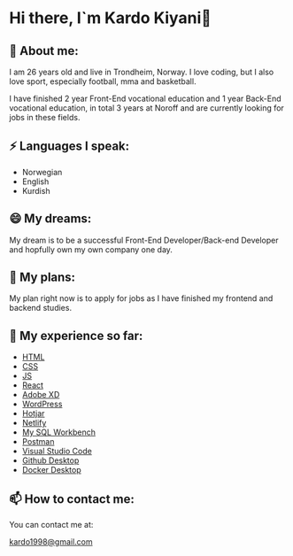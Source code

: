 # Hi there, I`m Kardo Kiyani👋

<!--
**kardokiyani/kardokiyani** is a ✨ _special_ ✨ repository because its `README.md` (this file) appears on your GitHub profile.

Here are some ideas to get you started:

- 🔭 I’m currently working on ...
- 🌱 I’m currently learning ...
- 👯 I’m looking to collaborate on ...
- 🤔 I’m looking for help with ...
- 💬 Ask me about ...
- 📫 How to reach me: ...
- 😄 Pronouns: ...
- ⚡ Fun fact: ...
-->

## 🌱 About me:
I am 26 years old and live in Trondheim, Norway. I love coding, but I also love sport, especially football, mma and basketball.

I have finished 2 year Front-End vocational education and 1 year Back-End vocational education, in total 3 years at Noroff and are currently looking for jobs in these fields.

## ⚡ Languages I speak:
- Norwegian
- English
- Kurdish

## 😄 My dreams:
My dream is to be a successful Front-End Developer/Back-end Developer and hopfully own my own company one day.

## 🔭 My plans:
My plan right now is to apply for jobs as I have finished my frontend and backend studies.

## 💬 My experience so far:
- [HTML]()
- [CSS]()
- [JS]()
- [React]()
- [Adobe XD]()
- [WordPress]()
- [Hotjar]()
- [Netlify]()
- [My SQL Workbench]()
- [Postman]()
- [Visual Studio Code]()
- [Github Desktop]()
- [Docker Desktop]()

## 📫 How to contact me:

You can contact me at:

kardo1998@gmail.com
